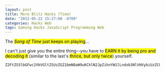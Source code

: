 ```yaml
---
layout: post
title: More Blitz Hacks (Time)
date: "2012-05-22 15:27:00 -0700"
categories: Hacks Web
tags: Gaming Hacks JavaScript Programming Web
---
```

The <mark>*Song of Time* just keeps on playing</mark>...

I can't just give you the entire thing--you have to <mark>EARN it by being pro and decoding it</mark> (similar to the last's <mark>thrice, but only twice</mark>) yourself.

```
Z2FtZS5lbGFwc2VkVGltZSUzZGZ1bmN0aW9uKCklN2JpZihnYW1lLndob3NlVHVybiUzZCUzZGdhbWUuY29sb3IpcmV0dXJuKzAlM2JyZXR1cm4rbmV3K0RhdGUoKS5nZXRUaW1lKCktZ2FtZS5tb3ZlU3RhcnQlN2Qr
```
